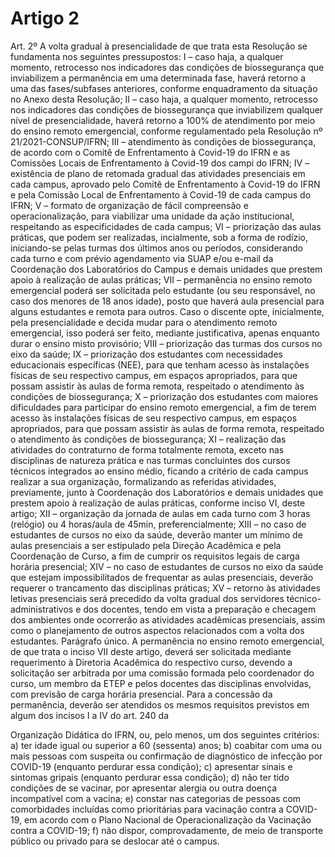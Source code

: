 # Artigo 2

Art. 2º A volta gradual à presencialidade de que trata esta Resolução se fundamenta nos seguintes pressupostos:
I – caso haja, a qualquer momento, retrocesso nos indicadores das condições de biossegurança que inviabilizem a permanência em
uma determinada fase, haverá retorno a uma das fases/subfases anteriores, conforme enquadramento da situação no Anexo desta
Resolução;
II – caso haja, a qualquer momento, retrocesso nos indicadores das condições de biossegurança que inviabilizem qualquer nível de
presencialidade, haverá retorno a 100% de atendimento por meio do ensino remoto emergencial, conforme regulamentado pela
Resolução nº 21/2021-CONSUP/IFRN;
III – atendimento às condições de biossegurança, de acordo com o Comitê de Enfrentamento à Covid-19 do IFRN e as Comissões
Locais de Enfrentamento à Covid-19 dos campi do IFRN;
IV – existência de plano de retomada gradual das atividades presenciais em cada campus, aprovado pelo Comitê de Enfrentamento
à Covid-19 do IFRN e pela Comissão Local de Enfrentamento à Covid-19 de cada campus do IFRN;
V – formato de organização de fácil compreensão e operacionalização, para viabilizar uma unidade da ação institucional,
respeitando as especificidades de cada campus;
VI – priorização das aulas práticas, que podem ser realizadas, incialmente, sob a forma de rodízio, iniciando-se pelas turmas dos
últimos anos ou períodos, considerando cada turno e com prévio agendamento via SUAP e/ou e-mail da Coordenação dos
Laboratórios do Campus e demais unidades que prestem apoio à realização de aulas práticas;
VII – permanência no ensino remoto emergencial poderá ser solicitada pelo estudante (ou seu responsável, no caso dos menores de
18 anos idade), posto que haverá aula presencial para alguns estudantes e remota para outros. Caso o discente opte, inicialmente,
pela presencialidade e decida mudar para o atendimento remoto emergencial, isso poderá ser feito, mediante justificativa, apenas
enquanto durar o ensino misto provisório;
VIII – priorização das turmas dos cursos no eixo da saúde;
IX – priorização dos estudantes com necessidades educacionais específicas (NEE), para que tenham acesso às instalações físicas de
seu respectivo campus, em espaços apropriados, para que possam assistir às aulas de forma remota, respeitado o atendimento às
condições de biossegurança;
X – priorização dos estudantes com maiores dificuldades para participar do ensino remoto emergencial, a fim de terem acesso às
instalações físicas de seu respectivo campus, em espaços apropriados, para que possam assistir às aulas de forma remota, respeitado
o atendimento às condições de biossegurança;
XI – realização das atividades do contraturno de forma totalmente remota, exceto nas disciplinas de natureza prática e nas turmas
concluintes dos cursos técnicos integrados ao ensino médio, ficando a critério de cada campus realizar a sua organização,
formalizando as referidas atividades, previamente, junto à Coordenação dos Laboratórios e demais unidades que prestem apoio à
realização de aulas práticas, conforme inciso VI, deste artigo;
XII – organização da jornada de aulas em cada turno com 3 horas (relógio) ou 4 horas/aula de 45min, preferencialmente;
XIII – no caso de estudantes de cursos no eixo da saúde, deverão manter um mínimo de aulas presenciais a ser estipulado pela
Direção Acadêmica e pela Coordenação de Curso, a fim de cumprir os requisitos legais de carga horária presencial;
XIV – no caso de estudantes de cursos no eixo da saúde que estejam impossibilitados de frequentar as aulas presenciais, deverão
requerer o trancamento das disciplinas práticas;
XV – retorno às atividades letivas presenciais será precedido da volta gradual dos servidores técnico-administrativos e dos docentes,
tendo em vista a preparação e checagem dos ambientes onde ocorrerão as atividades acadêmicas presenciais, assim como o
planejamento de outros aspectos relacionados com a volta dos estudantes.
Parágrafo único. A permanência no ensino remoto emergencial, de que trata o inciso VII deste artigo, deverá ser solicitada mediante
requerimento à Diretoria Acadêmica do respectivo curso, devendo a solicitação ser arbitrada por uma comissão formada pelo
coordenador do curso, um membro da ETEP e pelos docentes das disciplinas envolvidas, com previsão de carga horária presencial.
Para a concessão da permanência, deverão ser atendidos os mesmos requisitos previstos em algum dos incisos I a IV do art. 240 da


Organização Didática do IFRN, ou, pelo menos, um dos seguintes critérios:
a) ter idade igual ou superior a 60 (sessenta) anos;
b) coabitar com uma ou mais pessoas com suspeita ou confirmação de diagnóstico de infecção por COVID-19 (enquanto perdurar
essa condição);
c) apresentar sinais e sintomas gripais (enquanto perdurar essa condição);
d) não ter tido condições de se vacinar, por apresentar alergia ou outra doença incompatível com a vacina;
e) constar nas categorias de pessoas com comorbidades incluídas como prioritárias para vacinação contra a COVID-19, em acordo
com o Plano Nacional de Operacionalização da Vacinação contra a COVID-19;
f) não dispor, comprovadamente, de meio de transporte público ou privado para se deslocar até o campus.
